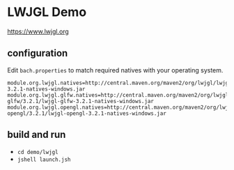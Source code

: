 # LWJGL Demo

https://www.lwjgl.org

## configuration

Edit `bach.properties` to match required natives with your operating system.

```properties
module.org.lwjgl.natives=http://central.maven.org/maven2/org/lwjgl/lwjgl/3.2.1/lwjgl-3.2.1-natives-windows.jar
module.org.lwjgl.glfw.natives=http://central.maven.org/maven2/org/lwjgl/lwjgl-glfw/3.2.1/lwjgl-glfw-3.2.1-natives-windows.jar
module.org.lwjgl.opengl.natives=http://central.maven.org/maven2/org/lwjgl/lwjgl-opengl/3.2.1/lwjgl-opengl-3.2.1-natives-windows.jar

```

## build and run

- `cd demo/lwjgl`
- `jshell launch.jsh`
